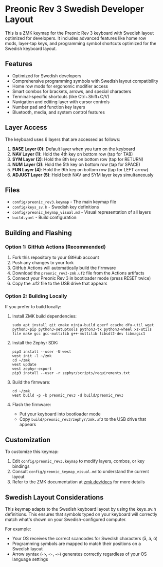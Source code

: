 # Preonic Rev 3 Swedish Developer Layout

This is a ZMK keymap for the Preonic Rev 3 keyboard with Swedish layout optimized for developers. It includes advanced features like home row mods, layer-tap keys, and programming symbol shortcuts optimized for the Swedish keyboard layout.

## Features

- Optimized for Swedish developers
- Comprehensive programming symbols with Swedish layout compatibility
- Home row mods for ergonomic modifier access
- Smart combos for brackets, arrows, and special characters
- Terminal-specific shortcuts (like Ctrl+Shift+C/V)
- Navigation and editing layer with cursor controls
- Number pad and function key layers
- Bluetooth, media, and system control features

## Layer Access

The keyboard uses 6 layers that are accessed as follows:

1. **BASE Layer (0)**: Default layer when you turn on the keyboard
2. **NAV Layer (1)**: Hold the 4th key on bottom row (tap for TAB)
3. **SYM Layer (2)**: Hold the 8th key on bottom row (tap for RETURN)
4. **NUM Layer (3)**: Hold the 5th key on bottom row (tap for SPACE)
5. **FUN Layer (4)**: Hold the 9th key on bottom row (tap for LEFT arrow)
6. **ADJUST Layer (5)**: Hold both NAV and SYM layer keys simultaneously

## Files

- `config/preonic_rev3.keymap` - The main keymap file
- `config/keys_sv.h` - Swedish key definitions
- `config/preonic_keymap_visual.md` - Visual representation of all layers
- `build.yaml` - Build configuration

## Building and Flashing

### Option 1: GitHub Actions (Recommended)

1. Fork this repository to your GitHub account
2. Push any changes to your fork
3. GitHub Actions will automatically build the firmware
4. Download the `preonic_rev3-zmk.uf2` file from the Actions artifacts
5. Connect your Preonic Rev 3 in bootloader mode (press RESET twice)
6. Copy the .uf2 file to the USB drive that appears

### Option 2: Building Locally

If you prefer to build locally:

1. Install ZMK build dependencies:
   ```
   sudo apt install git cmake ninja-build gperf ccache dfu-util wget python3-pip python3-setuptools python3-tk python3-wheel xz-utils file make gcc gcc-multilib g++-multilib libsdl2-dev libmagic1
   ```

2. Install the Zephyr SDK:
   ```
   pip3 install --user -U west
   west init -l ~/zmk
   cd ~/zmk
   west update
   west zephyr-export
   pip3 install --user -r zephyr/scripts/requirements.txt
   ```

3. Build the firmware:
   ```
   cd ~/zmk
   west build -p -b preonic_rev3 -d build/preonic_rev3
   ```

4. Flash the firmware:
   - Put your keyboard into bootloader mode
   - Copy `build/preonic_rev3/zephyr/zmk.uf2` to the USB drive that appears

## Customization

To customize this keymap:

1. Edit `config/preonic_rev3.keymap` to modify layers, combos, or key bindings
2. Consult `config/preonic_keymap_visual.md` to understand the current layout
3. Refer to the ZMK documentation at [zmk.dev/docs](https://zmk.dev/docs/) for more details

## Swedish Layout Considerations

This keymap adapts to the Swedish keyboard layout by using the keys_sv.h definitions. This ensures that symbols typed on your keyboard will correctly match what's shown on your Swedish-configured computer.

For example:
- Your OS receives the correct scancodes for Swedish characters (å, ä, ö)
- Programming symbols are mapped to match their positions on a Swedish layout
- Arrow syntax (`->`, `<-`, `=>`) generates correctly regardless of your OS language settings 
